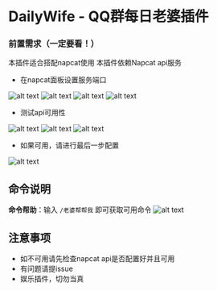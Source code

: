 # DailyWife - QQ群每日老婆插件

### 前置需求（一定要看！）
本插件适合搭配napcat使用
本插件依赖Napcat api服务
- 在napcat面板设置服务端口

![alt text](img/image.png)
![alt text](img/image-1.png)
![alt text](img/image-2.png)
![alt text](img/image-3.png)

- 测试api可用性

![alt text](img/image-4.png)
![alt text](img/image-5.png)
![alt text](img/image-6.png)

- 如果可用，请进行最后一步配置

![alt text](img/image-7.png)


## 命令说明

 **命令帮助**：输入 `/老婆帮帮我` 即可获取可用命令
![alt text](img/commands.jpeg)


## 注意事项

- 如不可用请先检查napcat api是否配置好并且可用
- 有问题请提issue
- 娱乐插件，切勿当真